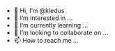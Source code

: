 - 👋 Hi, I’m @kledus
- 👀 I’m interested in ...
- 🌱 I’m currently learning ...
- 💞️ I’m looking to collaborate on ...
- 📫 How to reach me ...

<!---
kledus/kledus is a ✨ special ✨ repository because its `README.md` (this file) appears on your GitHub profile.
You can click the Preview link to take a look at your changes.
--->
